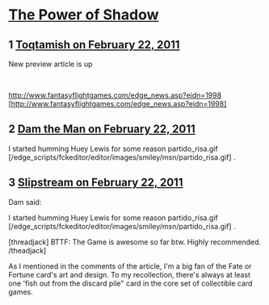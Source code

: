 # [	The Power of Shadow ](https://community.fantasyflightgames.com/topic/42803-the-power-of-shadow/)

## 1 [Toqtamish on February 22, 2011](https://community.fantasyflightgames.com/topic/42803-the-power-of-shadow/?do=findComment&comment=428151)

New preview article is up

 

http://www.fantasyflightgames.com/edge_news.asp?eidn=1998 [http://www.fantasyflightgames.com/edge_news.asp?eidn=1998]

## 2 [Dam the Man on February 22, 2011](https://community.fantasyflightgames.com/topic/42803-the-power-of-shadow/?do=findComment&comment=428168)

I started humming Huey Lewis for some reason partido_risa.gif [/edge_scripts/fckeditor/editor/images/smiley/msn/partido_risa.gif] .

## 3 [Slipstream on February 22, 2011](https://community.fantasyflightgames.com/topic/42803-the-power-of-shadow/?do=findComment&comment=428210)

Dam said:

I started humming Huey Lewis for some reason partido_risa.gif [/edge_scripts/fckeditor/editor/images/smiley/msn/partido_risa.gif] .



[threadjack]
BTTF: The Game is awesome so far btw. Highly recommended.
/theadjack]

As I mentioned in the comments of the article, I'm a big fan of the Fate or Fortune card's art and design. To my recollection, there's always at least one 'fish out from the discard pile" card in the core set of collectible card games.


